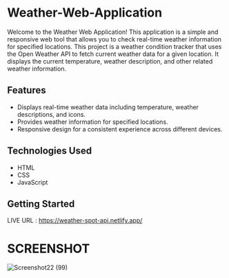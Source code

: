 # Weather-Web-Application



Welcome to the Weather Web Application! This application is a simple and responsive web tool that allows you to check real-time weather information for specified locations.
This project is a weather condition tracker that uses the Open Weather API to fetch current weather data for a given location. It displays the current temperature, weather description, and other related weather information.




## Features

- Displays real-time weather data including temperature, weather descriptions, and icons.
- Provides weather information for specified locations.
- Responsive design for a consistent experience across different devices.

## Technologies Used

- HTML
- CSS
- JavaScript

## Getting Started

LIVE URL : https://weather-spot-api.netlify.app/


# SCREENSHOT 

![Screenshot22 (99)](https://github.com/AVI-Panwar/Weather-Web-Application/assets/69872224/ff16295b-8c53-4d4c-b13b-a67332bf2b99)

